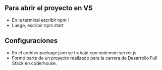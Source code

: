 ## Para abrir el proyecto en VS
- En la terminal escribir npm i
- Luego, escribir npm start
## Configuraciones
- En el archivo package.json se trabajó con nodemon server.js
- Formó parte de un proyecto realizado para la carrera de Desarrollo Full Stack en coderhouse.
